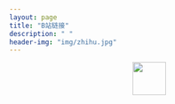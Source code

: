 ```yaml
---
layout: page
title: "B站链接"
description: " "
header-img: "img/zhihu.jpg"
---
```




<a href="https://space.bilibili.com/545545/#/" target="_blank"><center><img src="https://github.com/feiyuii/feiyuii.github.io/blob/master/img/crowds/handshot.png?raw=true" height="60" width="60"/> </center> </a>









